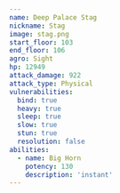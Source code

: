 ```yaml
---
name: Deep Palace Stag
nickname: Stag
image: stag.png
start_floor: 103
end_floor: 106
agro: Sight
hp: 12949
attack_damage: 922
attack_type: Physical
vulnerabilities:
  bind: true
  heavy: true
  sleep: true
  slow: true
  stun: true
  resolution: false
abilities:
  - name: Big Horn
    potency: 130
    description: 'instant'
---
```

